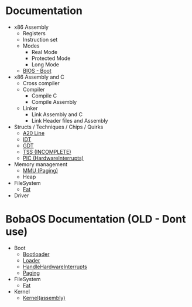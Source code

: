 # Documentation
- x86 Assembly
    - Registers
    - Instruction set
    - Modes
        - Real Mode
        - Protected Mode
        - Long Mode
    - [BIOS - Boot](x86Assembly/BIOS_Boot.md)
- x86 Assembly and C
    - Cross compiler
    - Compiler
        - Compile C
        - Compile Assembly
    - Linker
        - Link Assembly and C
        - Link Header files and Assembly
- Structs / Techniques / Chips / Quirks
    - [A20 Line](STCQ/A20_Line.md)
    - [IDT](STCQ/IDT.md)
    - [GDT](STCQ/GDT.md)
    - [TSS (INCOMPLETE)](STCQ/TSS.md)
    - [PIC (HardwareInterrupts)](STCQ/HardwareInterrupts.md)
- Memory management
    - [MMU (Paging)](memoryManagement/paging.md)
    - Heap
- FileSystem
    - [Fat](fs/Fat.md)
- Driver

# BobaOS Documentation (OLD - Dont use)
- Boot
    - [Bootloader](boot/Boot.md)
    - [Loader](boot/Loader.md)
    - [HandleHardwareInterrupts](STCQ/HardwareInterrupts.md)
    - [Paging](memoryManagement/paging.md)
- FileSystem
    - [Fat](fs/Fat.md)
- Kernel
    - [Kernel(assembly)](kernel/kernel.asm.md)